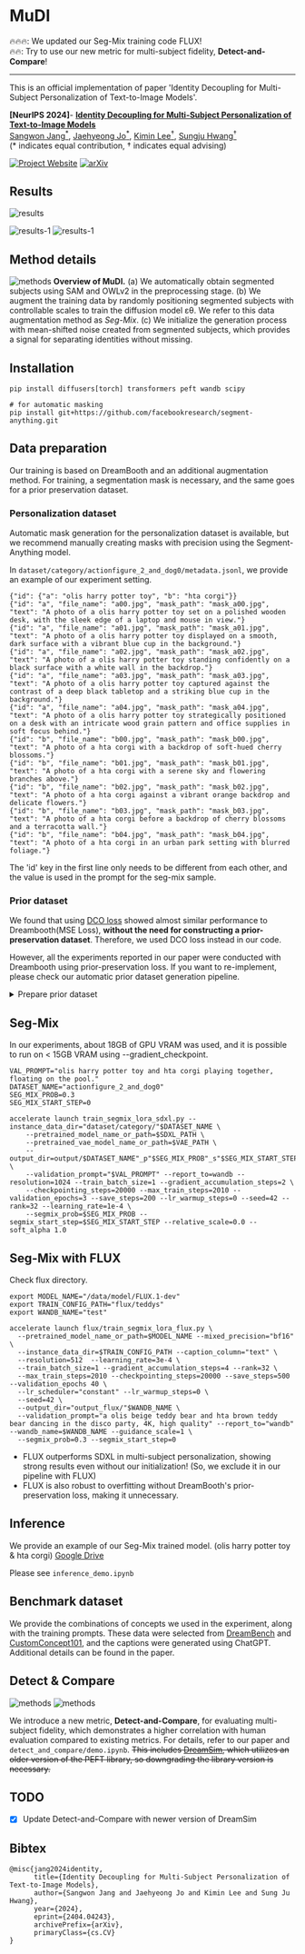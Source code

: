 # MuDI
🔥🔥🔥: We updated our Seg-Mix training code FLUX! \
🔥🔥: Try to use our new metric for multi-subject fidelity, **Detect-and-Compare**!

------

This is an official implementation of paper 'Identity Decoupling for Multi-Subject Personalization of Text-to-Image Models'.

**[NeurIPS 2024]**- **[Identity Decoupling for Multi-Subject Personalization of Text-to-Image Models](https://arxiv.org/abs/2404.04243)**
<br/>
[Sangwon Jang<sup>*<sup>](https://agwmon.github.io/), [Jaehyeong Jo<sup>*<sup>](http://harryjo97.github.io/), [Kimin Lee<sup>†<sup>](https://sites.google.com/view/kiminlee), [Sungju Hwang<sup>†<sup>](http://www.sungjuhwang.com/)
<br/>(* indicates equal contribution, † indicates equal advising)

[![Project Website](https://img.shields.io/badge/Project-Website-orange)](https://mudi-t2i.github.io/) [![arXiv](https://img.shields.io/badge/arXiv-2305.18292-b31b1b.svg)](https://arxiv.org/abs/2404.04243)

## Results
![results](figures/main_figure.jpg)

![results-1](figures/examples0.jpg)
![results-1](figures/examples1.jpg)

## Method details
![methods](figures/method.jpg)
**Overview of MuDI.** (a) We automatically obtain segmented subjects using SAM and OWLv2 in the preprocessing stage. (b) We augment the training data by randomly positioning segmented subjects with controllable scales to train the diffusion model εθ. We refer to this data augmentation method as *Seg-Mix*. (c) We initialize the generation process with mean-shifted noise created from segmented subjects, which provides a signal for separating identities without missing.
## Installation
```
pip install diffusers[torch] transformers peft wandb scipy

# for automatic masking
pip install git+https://github.com/facebookresearch/segment-anything.git
```

## Data preparation
Our training is based on DreamBooth and an additional augmentation method. For training, a segmentation mask is necessary, and the same goes for a prior preservation dataset.

### Personalization dataset

Automatic mask generation for the personalization dataset is available, but we recommend manually creating masks with precision using the Segment-Anything model.

In `dataset/category/actionfigure_2_and_dog0/metadata.jsonl`, we provide an example of our experiment setting.
```
{"id": {"a": "olis harry potter toy", "b": "hta corgi"}}
{"id": "a", "file_name": "a00.jpg", "mask_path": "mask_a00.jpg", "text": "A photo of a olis harry potter toy set on a polished wooden desk, with the sleek edge of a laptop and mouse in view."}
{"id": "a", "file_name": "a01.jpg", "mask_path": "mask_a01.jpg", "text": "A photo of a olis harry potter toy displayed on a smooth, dark surface with a vibrant blue cup in the background."}
{"id": "a", "file_name": "a02.jpg", "mask_path": "mask_a02.jpg", "text": "A photo of a olis harry potter toy standing confidently on a black surface with a white wall in the backdrop."}
{"id": "a", "file_name": "a03.jpg", "mask_path": "mask_a03.jpg", "text": "A photo of a olis harry potter toy captured against the contrast of a deep black tabletop and a striking blue cup in the background."}
{"id": "a", "file_name": "a04.jpg", "mask_path": "mask_a04.jpg", "text": "A photo of a olis harry potter toy strategically positioned on a desk with an intricate wood grain pattern and office supplies in soft focus behind."}
{"id": "b", "file_name": "b00.jpg", "mask_path": "mask_b00.jpg", "text": "A photo of a hta corgi with a backdrop of soft-hued cherry blossoms."}
{"id": "b", "file_name": "b01.jpg", "mask_path": "mask_b01.jpg", "text": "A photo of a hta corgi with a serene sky and flowering branches above."}
{"id": "b", "file_name": "b02.jpg", "mask_path": "mask_b02.jpg", "text": "A photo of a hta corgi against a vibrant orange backdrop and delicate flowers."}
{"id": "b", "file_name": "b03.jpg", "mask_path": "mask_b03.jpg", "text": "A photo of a hta corgi before a backdrop of cherry blossoms and a terracotta wall."}
{"id": "b", "file_name": "b04.jpg", "mask_path": "mask_b04.jpg", "text": "A photo of a hta corgi in an urban park setting with blurred foliage."}
```
The 'id' key in the first line only needs to be different from each other, and the value is used in the prompt for the seg-mix sample.
### Prior dataset
We found that using [DCO loss](https://github.com/kyungmnlee/dco) showed almost similar performance to Dreambooth(MSE Loss), **without the need for constructing a prior-preservation dataset**. Therefore, we used DCO loss instead in our code. 

However, all the experiments reported in our paper were conducted with Dreambooth using prior-preservation loss. If you want to re-implement, please check our automatic prior dataset generation pipeline. 
<details>
<summary>Prepare prior dataset</summary>
<div markdown="1">

We provide an automatic mask generation pipeline for the prior dataset. The prior mask does not need to be very accurate.
```
python generate_prior.py --gen_class $CLASS --gen_mask
```
In `dataset/reg/actionfigure_2_and_dog0/class_metadata.jsonl`, we provide an example of our experiment setting.

</div>
</details>


## Seg-Mix
In our experiments, about 18GB of GPU VRAM was used, and it is possible to run on < 15GB VRAM using --gradient_checkpoint.
```
VAL_PROMPT="olis harry potter toy and hta corgi playing together, floating on the pool."
DATASET_NAME="actionfigure_2_and_dog0"
SEG_MIX_PROB=0.3
SEG_MIX_START_STEP=0

accelerate launch train_segmix_lora_sdxl.py --instance_data_dir="dataset/category/"$DATASET_NAME \
    --pretrained_model_name_or_path=$SDXL_PATH \
    --pretrained_vae_model_name_or_path=$VAE_PATH \
    --output_dir=output/$DATASET_NAME"_p"$SEG_MIX_PROB"_s"$SEG_MIX_START_STEP \
    --validation_prompt="$VAL_PROMPT" --report_to=wandb --resolution=1024 --train_batch_size=1 --gradient_accumulation_steps=2 \
    --checkpointing_steps=20000 --max_train_steps=2010 --validation_epochs=3 --save_steps=200 --lr_warmup_steps=0 --seed=42 --rank=32 --learning_rate=1e-4 \
    --segmix_prob=$SEG_MIX_PROB --segmix_start_step=$SEG_MIX_START_STEP --relative_scale=0.0 --soft_alpha 1.0
```
## Seg-Mix with FLUX
Check flux directory.
```
export MODEL_NAME="/data/model/FLUX.1-dev"
export TRAIN_CONFIG_PATH="flux/teddys"
export WANDB_NAME="test"

accelerate launch flux/train_segmix_lora_flux.py \
  --pretrained_model_name_or_path=$MODEL_NAME --mixed_precision="bf16" \
  --instance_data_dir=$TRAIN_CONFIG_PATH --caption_column="text" \
  --resolution=512  --learning_rate=3e-4 \
  --train_batch_size=1 --gradient_accumulation_steps=4 --rank=32 \
  --max_train_steps=2010 --checkpointing_steps=20000 --save_steps=500 --validation_epochs 40 \
  --lr_scheduler="constant" --lr_warmup_steps=0 \
  --seed=42 \
  --output_dir="output_flux/"$WANDB_NAME \
  --validation_prompt="a olis beige teddy bear and hta brown teddy bear dancing in the disco party, 4K, high quality" --report_to="wandb" --wandb_name=$WANDB_NAME --guidance_scale=1 \
  --segmix_prob=0.3 --segmix_start_step=0
```
* FLUX outperforms SDXL in multi-subject personalization, showing strong results even without our initialization! (So, we exclude it in our pipeline with FLUX)
* FLUX is also robust to overfitting without DreamBooth's prior-preservation loss, making it unnecessary.

## Inference
We provide an example of our Seg-Mix trained model. (olis harry potter toy & hta corgi) [Google Drive](https://drive.google.com/file/d/1qNaZjf7pA-odpBwALbAaceZ06rmS0xAi/view?usp=sharing)

Please see `inference_demo.ipynb`

## Benchmark dataset
We provide the combinations of concepts we used in the experiment, along with the training prompts. These data were selected from [DreamBench](https://github.com/google/dreambooth/tree/main/dataset) and [CustomConcept101](https://github.com/adobe-research/custom-diffusion/tree/main/customconcept101), and the captions were generated using ChatGPT. Additional details can be found in the paper.


## Detect & Compare
![methods](figures/appendix_dnc-final.jpg)
![methods](figures/appendix_dnc_sample.jpg)

We introduce a new metric, **Detect-and-Compare**, for evaluating multi-subject fidelity, which demonstrates a higher correlation with human evaluation compared to existing metrics.  For details, refer to our paper and `detect_and_compare/demo.ipynb`. ~~This includes [DreamSim](https://github.com/ssundaram21/dreamsim), which utilizes an older version of the PEFT library, so downgrading the library version is necessary.~~

## TODO
- [X] Update Detect-and-Compare with newer version of DreamSim

## Bibtex
```
@misc{jang2024identity,
      title={Identity Decoupling for Multi-Subject Personalization of Text-to-Image Models}, 
      author={Sangwon Jang and Jaehyeong Jo and Kimin Lee and Sung Ju Hwang},
      year={2024},
      eprint={2404.04243},
      archivePrefix={arXiv},
      primaryClass={cs.CV}
}
```
      
